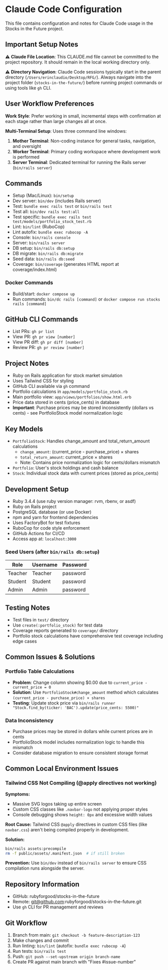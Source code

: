 # Claude Code Configuration

This file contains configuration and notes for Claude Code usage in the Stocks in the Future project.

## Important Setup Notes
⚠️ **Claude File Location**: This CLAUDE.md file cannot be committed to the project repository. It should remain in the local working directory only.

⚠️ **Directory Navigation**: Claude Code sessions typically start in the parent directory (`/Users/erinclaudio/Desktop/RFG/`). Always navigate into the project folder (`stocks-in-the-future/`) before running project commands or using tools like `gh` CLI.

## User Workflow Preferences
**Work Style**: Prefer working in small, incremental steps with confirmation at each stage rather than large changes all at once.

**Multi-Terminal Setup**: Uses three command line windows:
1. **Mother Terminal**: Non-coding instance for general tasks, navigation, and oversight
2. **Worker Terminal**: Primary coding workspace where development work is performed
3. **Server Terminal**: Dedicated terminal for running the Rails server (`bin/rails server`)

## Commands
- Setup (Mac/Linux): `bin/setup`
- Dev server: `bin/dev` (includes Rails server)
- Test: `bundle exec rails test` or `bin/rails test`
- Test all: `bin/dev rails test:all`
- Test specific: `bundle exec rails test test/models/portfolio_stock_test.rb`
- Lint: `bin/lint` (RuboCop)
- Lint autofix: `bundle exec rubocop -A`
- Console: `bin/rails console`
- Server: `bin/rails server`
- DB setup: `bin/rails db:setup`
- DB migrate: `bin/rails db:migrate`
- Seed data: `bin/rails db:seed`
- Coverage: `bin/coverage` (generates HTML report at coverage/index.html)

### Docker Commands
- Build/start: `docker compose up`
- Run commands: `bin/dc rails [command]` or `docker compose run stocks rails [command]`

## GitHub CLI Commands
- List PRs: `gh pr list`
- View PR: `gh pr view [number]`
- View PR diff: `gh pr diff [number]`
- Review PR: `gh pr review [number]`

## Project Notes
- Ruby on Rails application for stock market simulation
- Uses Tailwind CSS for styling
- GitHub CLI available via `gh` command
- Portfolio calculations in `app/models/portfolio_stock.rb`
- Main portfolio view: `app/views/portfolios/show.html.erb`
- Price data stored in cents (price_cents) in database
- **Important**: Purchase prices may be stored inconsistently (dollars vs cents) - see PortfolioStock model normalization logic

## Key Models
- `PortfolioStock`: Handles change_amount and total_return_amount calculations
  - `change_amount`: (current_price - purchase_price) × shares
  - `total_return_amount`: current_price × shares
  - Note: Contains price normalization logic for cents/dollars mismatch
- `Portfolio`: User's stock holdings and cash balance
- `Stock`: Individual stock data with current prices (stored as price_cents)

## Development Setup
- Ruby 3.4.4 (use ruby version manager: rvm, rbenv, or asdf)
- Ruby on Rails project
- PostgreSQL database (or use Docker)
- npm and yarn for frontend dependencies
- Uses FactoryBot for test fixtures
- RuboCop for code style enforcement
- GitHub Actions for CI/CD
- Access app at: `localhost:3000`

### Seed Users (after `bin/rails db:setup`)
| Role    | Username | Password |
|---------|----------|----------|
| Teacher | Teacher  | password |
| Student | Student  | password |
| Admin   | Admin    | password |

## Testing Notes
- Test files in `test/` directory
- Use `create(:portfolio_stock)` for test data
- Coverage reports generated to `coverage/` directory
- Portfolio stock calculations have comprehensive test coverage including edge cases

## Common Issues & Solutions
### Portfolio Table Calculations
- **Problem**: Change column showing $0.00 due to `current_price - current_price = 0`
- **Solution**: Use `PortfolioStock#change_amount` method which calculates `(current_price - purchase_price) × shares`
- **Testing**: Update stock price via `bin/rails runner "Stock.find_by(ticker: 'BAC').update(price_cents: 5500)"`

### Data Inconsistency
- Purchase prices may be stored in dollars while current prices are in cents
- PortfolioStock model includes normalization logic to handle this mismatch
- Consider database migration to ensure consistent storage format

## Common Local Environment Issues

### Tailwind CSS Not Compiling (@apply directives not working)
**Symptoms:**
- Massive SVG logos taking up entire screen
- Custom CSS classes like `.navbar-logo` not applying proper styles
- Console debugging shows `height: 0px` and excessive width values

**Root Cause:**
Tailwind CSS `@apply` directives in custom CSS files (like `navbar.css`) aren't being compiled properly in development.

**Solution:**
```bash
bin/rails assets:precompile
rm -f public/assets/.manifest.json  # if still broken
```

**Prevention:**
Use `bin/dev` instead of `bin/rails server` to ensure CSS compilation runs alongside the server.

## Repository Information
- GitHub: rubyforgood/stocks-in-the-future
- Remote: git@github.com:rubyforgood/stocks-in-the-future.git
- Use `gh` CLI for PR management and reviews

## Git Workflow
1. Branch from main: `git checkout -b feature-description-123`
2. Make changes and commit
3. Run linting: `bin/lint` (autofix: `bundle exec rubocop -A`)
4. Run tests: `bin/rails test`
5. Push: `git push --set-upstream origin branch-name`
6. Create PR against main branch with "Fixes #issue-number"